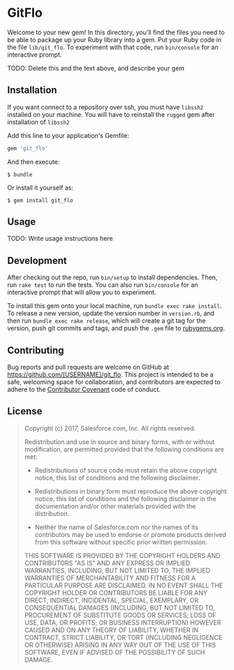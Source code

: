 # GitFlo

Welcome to your new gem! In this directory, you'll find the files you need to be able to package up your Ruby library into a gem. Put your Ruby code in the file `lib/git_flo`. To experiment with that code, run `bin/console` for an interactive prompt.

TODO: Delete this and the text above, and describe your gem

## Installation

If you want connect to a repository over ssh, you must have `libssh2` installed on your machine.  You will have to reinstall the `rugged` gem after installation of `libssh2`

Add this line to your application's Gemfile:

```ruby
gem 'git_flo'
```

And then execute:

    $ bundle

Or install it yourself as:

    $ gem install git_flo

## Usage

TODO: Write usage instructions here

## Development

After checking out the repo, run `bin/setup` to install dependencies. Then, run `rake test` to run the tests. You can also run `bin/console` for an interactive prompt that will allow you to experiment.

To install this gem onto your local machine, run `bundle exec rake install`. To release a new version, update the version number in `version.rb`, and then run `bundle exec rake release`, which will create a git tag for the version, push git commits and tags, and push the `.gem` file to [rubygems.org](https://rubygems.org).

## Contributing

Bug reports and pull requests are welcome on GitHub at https://github.com/[USERNAME]/git_flo. This project is intended to be a safe, welcoming space for collaboration, and contributors are expected to adhere to the [Contributor Covenant](contributor-covenant.org) code of conduct.


## License

>Copyright (c) 2017, Salesforce.com, Inc.
>All rights reserved.
>
>Redistribution and use in source and binary forms, with or without modification, are permitted provided that the following conditions are met:
>
>* Redistributions of source code must retain the above copyright notice, this list of conditions and the following disclaimer.
>
>* Redistributions in binary form must reproduce the above copyright notice, this list of conditions and the following disclaimer in the documentation and/or other materials provided with the distribution.
>
>* Neither the name of Salesforce.com nor the names of its contributors may be used to endorse or promote products derived from this software without specific prior written permission.
>
>THIS SOFTWARE IS PROVIDED BY THE COPYRIGHT HOLDERS AND CONTRIBUTORS "AS IS" AND ANY EXPRESS OR IMPLIED WARRANTIES, INCLUDING, BUT NOT LIMITED TO, THE IMPLIED WARRANTIES OF MERCHANTABILITY AND FITNESS FOR A PARTICULAR PURPOSE ARE DISCLAIMED. IN NO EVENT SHALL THE COPYRIGHT HOLDER OR CONTRIBUTORS BE LIABLE FOR ANY DIRECT, INDIRECT, INCIDENTAL, SPECIAL, EXEMPLARY, OR CONSEQUENTIAL DAMAGES (INCLUDING, BUT NOT LIMITED TO, PROCUREMENT OF SUBSTITUTE GOODS OR SERVICES; LOSS OF USE, DATA, OR PROFITS; OR BUSINESS INTERRUPTION) HOWEVER CAUSED AND ON ANY THEORY OF LIABILITY, WHETHER IN CONTRACT, STRICT LIABILITY, OR TORT (INCLUDING NEGLIGENCE OR OTHERWISE) ARISING IN ANY WAY OUT OF THE USE OF THIS SOFTWARE, EVEN IF ADVISED OF THE POSSIBILITY OF SUCH DAMAGE.
